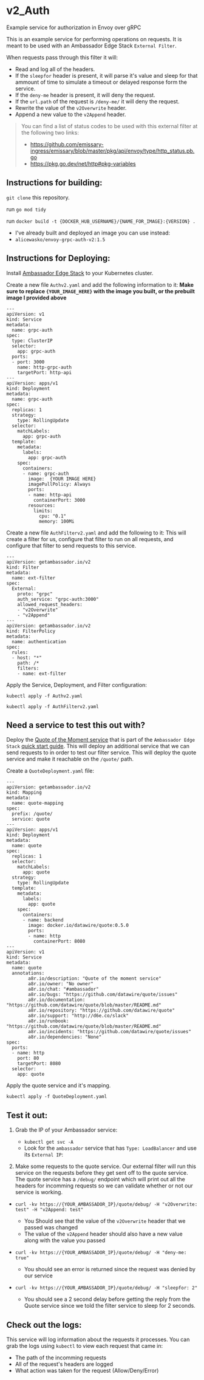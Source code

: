 # v2_Auth
Example service for authorization in Envoy over gRPC

This is an example service for performing operations on requests. It is meant to be used with
an Ambassador Edge Stack `External Filter`.

When requests pass through this filter it will:
- Read and log all of the headers.
- If the `sleepfor` header is present, it will parse it's value and sleep for that ammount of time to simulate a timeout or delayed response form the service.
- If the `deny-me` header is present, it will deny the request.
- If the `url.path` of the request is `/deny-me/` it will deny the request.
- Rewrite the value of the `v2Overwrite` header.
- Append a new value to the `v2Append` header.

> You can find a list of status codes to be used with this external filter at the following two links:
> - https://github.com/emissary-ingress/emissary/blob/master/pkg/api/envoy/type/http_status.pb.go
> - https://pkg.go.dev/net/http#pkg-variables

## Instructions for building:

`git clone` this repository. 

run `go mod tidy`

run `docker build -t {DOCKER_HUB_USERNAME}/{NAME_FOR_IMAGE}:{VERSION} .`
- I've already built and deployed an image you can use instead: 
- `alicewasko/envoy-grpc-auth-v2:1.5`


## Instructions for Deploying:

Install [Ambassador Edge Stack](https://www.getambassador.io/docs/edge-stack/latest/tutorials/getting-started/) to your Kubernetes cluster.



Create a new file `Authv2.yaml` and add the following information to it:
**Make sure to replace `{YOUR_IMAGE_HERE}` with the image you built, or the prebuilt image I provided above**

```
---
apiVersion: v1
kind: Service
metadata:
  name: grpc-auth
spec:
  type: ClusterIP
  selector:
    app: grpc-auth
  ports:
  - port: 3000
    name: http-grpc-auth
    targetPort: http-api
---
apiVersion: apps/v1
kind: Deployment
metadata:
  name: grpc-auth
spec:
  replicas: 1
  strategy:
    type: RollingUpdate
  selector:
    matchLabels:
      app: grpc-auth
  template:
    metadata:
      labels:
        app: grpc-auth
    spec:
      containers:
      - name: grpc-auth
        image:  {YOUR IMAGE HERE}
        imagePullPolicy: Always
        ports:
        - name: http-api
          containerPort: 3000
        resources:
          limits:
            cpu: "0.1"
            memory: 100Mi
```



Create a new file `AuthFilterv2.yaml` and add the following to it:
This will create a filter for us, configure that filter to run on all requests, and configure that filter to send requests to this service.

```
---
apiVersion: getambassador.io/v2
kind: Filter
metadata:
  name: ext-filter
spec:
  External:
    proto: "grpc"
    auth_service: "grpc-auth:3000"
    allowed_request_headers:
    - "v2Overwrite"
    - "v2Append"
---
apiVersion: getambassador.io/v2
kind: FilterPolicy
metadata:
  name: authentication
spec:
  rules:
  - host: "*"
    path: /*
    filters:
    - name: ext-filter
```

Apply the Service, Deployment, and Filter configuration:

`kubectl apply -f Authv2.yaml`

`kubectl apply -f AuthFilterv2.yaml`


## Need a service to test this out with?

Deploy the [Quote of the Moment service](github.com/datawire/quote/) that is part of the `Ambassador Edge Stack` [quick start guide](https://www.getambassador.io/docs/edge-stack/latest/tutorials/getting-started/).
This will deploy an additional service that we can send requests to in order to test our filter service. This will deploy the quote service and make it reachable on the `/quote/` path.

Create a `QuoteDeployment.yaml` file:
```
---
apiVersion: getambassador.io/v2
kind: Mapping
metadata:
  name: quote-mapping
spec:
  prefix: /quote/
  service: quote
---
apiVersion: apps/v1
kind: Deployment
metadata:
  name: quote
spec:
  replicas: 1
  selector:
    matchLabels:
      app: quote
  strategy:
    type: RollingUpdate
  template:
    metadata:
      labels:
        app: quote
    spec:
      containers:
      - name: backend
        image: docker.io/datawire/quote:0.5.0
        ports:
        - name: http
          containerPort: 8080
---
apiVersion: v1
kind: Service
metadata:
  name: quote
  annotations:
        a8r.io/description: "Quote of the moment service"
        a8r.io/owner: "No owner"
        a8r.io/chat: "#ambassador"
        a8r.io/bugs: "https://github.com/datawire/quote/issues"
        a8r.io/documentation: "https://github.com/datawire/quote/blob/master/README.md"
        a8r.io/repository: "https://github.com/datawire/quote"
        a8r.io/support: "http://d6e.co/slack"
        a8r.io/runbook: "https://github.com/datawire/quote/blob/master/README.md"
        a8r.io/incidents: "https://github.com/datawire/quote/issues"
        a8r.io/dependencies: "None"    
spec:
  ports:
  - name: http
    port: 80
    targetPort: 8080
  selector:
    app: quote

```

Apply the quote service and it's mapping.

`kubectl apply -f QuoteDeployment.yaml`

## Test it out:

1. Grab the IP of your Ambassador service:
   - `kubectl get svc -A` 
   - Look for the `ambassador` service that has `Type: LoadBalancer` and use its `External IP`:

2. Make some requests to the quote service. Our external filter will run this service on the requests before they get sent off to the quote service.
   The quote service has a `/debug/` endpoint which will print out all the headers for incomming requests so we can validate whether or not our service is working.

  - `curl -kv https://{YOUR_AMBASSADOR_IP}/quote/debug/ -H "v2Overwrite: test" -H "v2Append: test"`
    - You Should see that the value of the `v2Overwrite` header that we passed was changed
    - The value of the `v2Append` header should also have a new value along with the value you passed

  - `curl -kv https://{YOUR_AMBASSADOR_IP}/quote/debug/ -H "deny-me: true"`
    - You should see an error is returned since the request was denied by our service

  - `curl -kv https://{YOUR_AMBASSADOR_IP}/quote/debug/ -H "sleepfor: 2"`
    - You should see a 2 second delay before getting the reply from the Quote service since we told the filter service to sleep for 2 seconds.


## Check out the logs:

This service will log information about the requests it processes. You can grab the logs using `kubectl` to view each request that came in:
-  The path of the incomming requests
-  All of the request's headers are logged
-  What action was taken for the request (Allow/Deny/Error)

